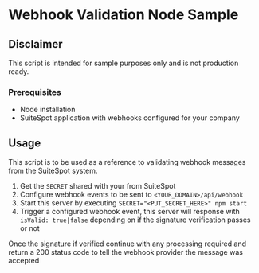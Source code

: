 # Webhook Validation Node Sample

## Disclaimer

This script is intended for sample purposes only and is not production ready.

### Prerequisites

* Node installation
* SuiteSpot application with webhooks configured for your company 

## Usage

This script is to be used as a reference to validating webhook messages from the SuiteSpot system.

1. Get the `SECRET` shared with your from SuiteSpot
2. Configure webhook events to be sent to `<YOUR_DOMAIN>/api/webhook`
3. Start this server by executing `SECRET="<PUT_SECRET_HERE>" npm start` 
3. Trigger a configured webhook event, this server will response with `isValid: true|false` depending on if the signature verification passes or not

Once the signature if verified continue with any processing required and return a 200 status code to tell the webhook provider the message was accepted
